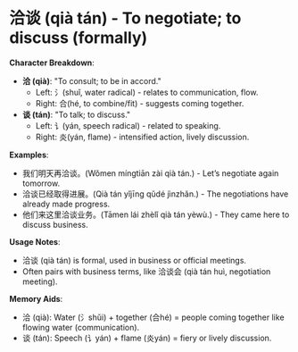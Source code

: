 # **洽谈 (qià tán) - To negotiate; to discuss (formally)**

**Character Breakdown**:  
- **洽 (qià)**: "To consult; to be in accord."
  - Left: 氵(shuǐ, water radical) - relates to communication, flow.
  - Right: 合(hé, to combine/fit) - suggests coming together.  
- **谈 (tán)**: "To talk; to discuss."
  - Left: 讠(yán, speech radical) - related to speaking.
  - Right: 炎(yán, flame) - intensified action, lively discussion.

**Examples**:  
- 我们明天再洽谈。(Wǒmen míngtiān zài qià tán.) - Let’s negotiate again tomorrow.  
- 洽谈已经取得进展。(Qià tán yǐjīng qǔdé jìnzhǎn.) - The negotiations have already made progress.  
- 他们来这里洽谈业务。(Tāmen lái zhèlǐ qià tán yèwù.) - They came here to discuss business.

**Usage Notes**:  
- 洽谈 (qià tán) is formal, used in business or official meetings.  
- Often pairs with business terms, like 洽谈会 (qià tán huì, negotiation meeting).

**Memory Aids**:  
- 洽 (qià): Water (氵shǔi) + together (合hé) = people coming together like flowing water (communication).  
- 谈 (tán): Speech (讠yán) + flame (炎yán) = fiery or lively discussion.